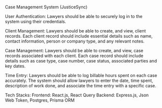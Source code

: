 Case Management System (JusticeSync)


User Authentication: Lawyers should be able to securely log in to the system using their credentials.

Client Management: Lawyers should be able to create, and view, client records. Each client record should include essential details such as name, contact information, person or company type, and any relevant notes.

Case Management: Lawyers should be able to create, and view, case records associated with each client. Each case record should include details such as case type, case number, case status, associated parties and key dates.

Time Entry: Lawyers should be able to log billable hours spent on each case accurately. The system should allow lawyers to enter the date, time spent, description of work done, and associate the time entry with a specific case.


Tech Stacks:
Frontend: React.js, React Query
Backend: Express.js, Json Web Token, Postgres, Prisma ORM 